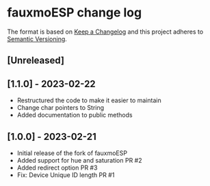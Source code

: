 # fauxmoESP change log

The format is based on [Keep a Changelog](http://keepachangelog.com/)
and this project adheres to [Semantic Versioning](http://semver.org/).

## [Unreleased]

## [1.1.0] - 2023-02-22

- Restructured the code to make it easier to maintain
- Change char pointers to String
- Added documentation to public methods

## [1.0.0] - 2023-02-21

- Initial release of the fork of fauxmoESP
- Added support for hue and saturation PR #2
- Added redirect option PR #3
- Fix: Device Unique ID length PR #1